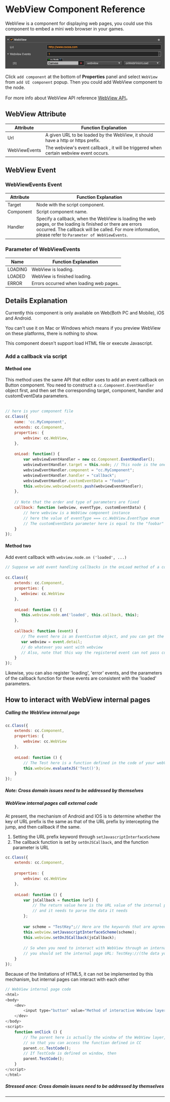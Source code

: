 # WebView Component Reference

WebView is a component for displaying web pages, you could use this component to embed a mini web browser in your games.

![webview](./webview/webview.png)

Click `add component` at the bottom of **Properties** panel and select `WebView` from `add UI component` popup.
Then you could add WebView component to the node.

For more info about WebView API reference [WebView API](../api/classes/WebView.html)。

## WebView Attribute

| Attribute | Function Explanation
|-------- | ----------- |
| Url | A given URL to be loaded by the WebView, it should have a http or https prefix.
| WebViewEvents | The webview's event callback , it will be triggered when certain webview event occurs.

## WebView Event

### WebViewEvents Event
| Attribute |   Function Explanation
| -------------- | ----------- |
|Target| Node with the script component.
|Component| Script component name.
|Handler| Specify a callback, when the WebView is loading the web pages, or the loading is finished or there are errors occurred. The callback will be called. For more information, please refer to `Parameter of WebViewEvents`.

### Parameter of WebViewEvents

| Name |   Function Explanation
| -------------- | ----------- |
| LOADING | WebView is loading.
| LOADED| WebView is finished loading.
| ERROR| Errors occurred when loading web pages.

## Details Explanation
Currently this component is only available on Web(Both PC and Mobile), iOS and Android.

You can't use it on Mac or Windows which means if you preview WebView on these platforms, there is nothing to show.

This component doesn't support load HTML file or execute Javascript.

### Add a callback via script

#### Method one

This method uses the same API that editor uses to add an event callback on Button component. You need to construct a `cc.Component.EventHandler` object first, and then set the corresponding target, component, handler and customEventData parameters.

```js

// here is your component file
cc.Class({
    name: 'cc.MyComponent',
    extends: cc.Component,
    properties: {
        webview: cc.WebView,
    },
    
    onLoad: function() {
        var webviewEventHandler = new cc.Component.EventHandler();
        webviewEventHandler.target = this.node; // This node is the one that the component that contains your event handler code belongs to
        webviewEventHandler.component = "cc.MyComponent";
        webviewEventHandler.handler = "callback";
        webviewEventHandler.customEventData = "foobar";
        this.webview.webviewEvents.push(webviewEventHandler);
    },

    // Note that the order and type of parameters are fixed
    callback: function (webview, eventType, customEventData) {
        // here webview is a WebView component instance
        // here the value of eventType === cc.WebView.EventType enum
        // The customEventData parameter here is equal to the "foobar"
    }
});
```

#### Method two

Add event callback with `webview.node.on ('loaded', ...)`

```js
// Suppose we add event handling callbacks in the onLoad method of a component and perform event handling in the callback function:

cc.Class({
    extends: cc.Component,
    properties: {
       webview: cc.WebView
    },
    
    onLoad: function () {
       this.webview.node.on('loaded', this.callback, this);
    },
    
    callback: function (event) {
       // The event here is an EventCustom object, and you can get the WebView component through event.detail
       var webview = event.detail;
       // do whatever you want with webview
       // Also, note that this way the registered event can not pass customEventData
    }
});
```

Likewise, you can also register 'loading', 'error' events, and the parameters of the callback function for these events are consistent with the 'loaded' parameters.

## How to interact with WebView internal pages

##### Calling the WebView internal page

```js
cc.Class({
    extends: cc.Component,
    properties: {
        webview: cc.WebView
    },
    
    onLoad: function () {
        // The Test here is a function defined in the code of your webView's current internal page
        this.webview.evaluateJS('Test()');
    }
});
```
##### Note: Cross domain issues need to be addressed by themselves

##### WebView internal pages call external code

At present, the mechanism of Android and IOS is to determine whether the key of URL prefix is the same as that of the URL prefix by intercepting the jump, and then callback if the same.

1. Setting the URL prefix keyword through `setJavascriptInterfaceScheme`
2. The callback function is set by `setOnJSCallback`, and the function parameter is URL

```js
cc.Class({
    extends: cc.Component,
    
    properties: {
        webview: cc.WebView
    },
    
    onLoad: function () {
        var jsCallback = function (url) {
            // The return value here is the URL value of the internal page, 
            // and it needs to parse the data it needs
        };
        
        var scheme = "TestKey";// Here are the keywords that are agreed with the internal page
        this.webview.setJavascriptInterfaceScheme(scheme);
        this.webview.setOnJSCallback(jsCallback);
        
        // So when you need to interact with WebView through an internal page, 
        // you should set the internal page URL: TestKey://(the data you want to callback to WebView later) 
    }
});
```

Because of the limitations of HTML5, it can not be implemented by this mechanism, but internal pages can interact with each other

```js
// WebView internal page code
<html>
<body>
    <dev>
        <input type="button" value="Method of interactive Webview layer" onclick="onClick()"/>
    </dev>
</body>
<script>
    function onClick () {
        // The parent here is actually the window of the WebView layer, 
        // so that you can access the function defined in CC
        parent.cc.TestCode();
        // If TestCode is defined on window, then
        parent.TestCode();
    }
</script>
</html>
```
##### Stressed once: Cross domain issues need to be addressed by themselves

<hr>
